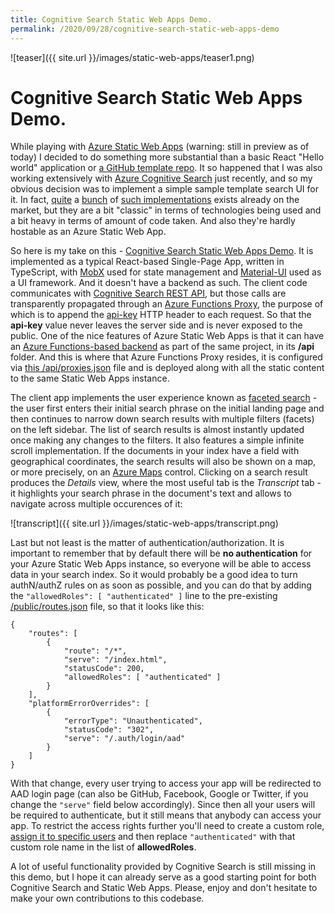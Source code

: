 ```yaml
---
title: Cognitive Search Static Web Apps Demo.
permalink: /2020/09/28/cognitive-search-static-web-apps-demo
---
```

![teaser]({{ site.url }}/images/static-web-apps/teaser1.png)
# Cognitive Search Static Web Apps Demo.

While playing with [Azure Static Web Apps](https://docs.microsoft.com/en-us/azure/static-web-apps/) (warning: still in preview as of today) I decided to do something more substantial than a basic React "Hello world" application or [a GitHub template repo](https://github.com/scale-tone/react-ts-basic). It so happened that I was also working extensively with [Azure Cognitive Search](https://azure.microsoft.com/en-us/services/search/) just recently, and so my obvious decision was to implement a simple sample template search UI for it. In fact, [quite](https://docs.microsoft.com/en-us/azure/search/search-create-app-portal) a [bunch](https://github.com/Azure-Samples/azure-search-knowledge-mining/tree/master/02%20-%20Web%20UI%20Template) of [such implementations](https://github.com/microsoft/AzureSearch_JFK_Files#the-jfk-files) exists already on the market, but they are a bit "classic" in terms of technologies being used and a bit heavy in terms of amount of code taken. And also they're hardly hostable as an Azure Static Web App.

So here is my take on this - [Cognitive Search Static Web Apps Demo](https://github.com/scale-tone/cognitive-search-static-web-apps-sample-ui#cognitive-search-static-web-apps-sample). It is implemented as a typical React-based Single-Page App, written in TypeScript, with [MobX](https://mobx.js.org/README.html) used for state management and [Material-UI](https://material-ui.com/) used as a UI framework. And it doesn't have a backend as such. The client code communicates with [Cognitive Search REST API](https://docs.microsoft.com/en-us/azure/search/search-query-overview), but those calls are transparently propagated through an [Azure Functions Proxy](https://docs.microsoft.com/en-us/azure/azure-functions/functions-proxies), the purpose of which is to append the [api-key](https://docs.microsoft.com/en-us/azure/search/search-security-api-keys#create-query-keys) HTTP header to each request. So that the **api-key** value never leaves the server side and is never exposed to the public. One of the nice features of Azure Static Web Apps is that it can have an [Azure Functions-based backend](https://docs.microsoft.com/en-us/azure/static-web-apps/add-api) as part of the same project, in its **/api** folder. And this is where that Azure Functions Proxy resides, it is configured via [this /api/proxies.json](https://github.com/scale-tone/cognitive-search-static-web-apps-sample-ui/blob/master/api/proxies.json) file and is deployed along with all the static content to the same Static Web Apps instance.

The client app implements the user experience known as [faceted search](https://en.wikipedia.org/wiki/Faceted_search) - the user first enters their initial search phrase on the initial landing page and then continues to narrow down search results with multiple filters (facets) on the left sidebar. The list of search results is almost instantly updated once making any changes to the filters. It also features a simple infinite scroll implementation. If the documents in your index have a field with geographical coordinates, the search results will also be shown on a map, or more precisely, on an [Azure Maps](https://azure.microsoft.com/en-us/services/azure-maps/) control. Clicking on a search result produces the *Details* view, where the most useful tab is the *Transcript* tab - it highlights your search phrase in the document's text and allows to navigate across multiple occurences of it:

![transcript]({{ site.url }}/images/static-web-apps/transcript.png)

Last but not least is the matter of authentication/authorization. It is important to remember that by default there will be **no authentication** for your Azure Static Web Apps instance, so everyone will be able to access data in your search index. So it would probably be a good idea to turn authN/authZ rules on as soon as possible, and you can do that by adding the `"allowedRoles": [ "authenticated" ]` line to the pre-existing [/public/routes.json](https://github.com/scale-tone/cognitive-search-static-web-apps-sample-ui/blob/master/public/routes.json) file, so that it looks like this:

```
{
    "routes": [
        {
            "route": "/*",
            "serve": "/index.html",
            "statusCode": 200,
            "allowedRoles": [ "authenticated" ]
        }
    ],
    "platformErrorOverrides": [
        {
            "errorType": "Unauthenticated",
            "statusCode": "302",
            "serve": "/.auth/login/aad"
        }
    ]
}
```

With that change, every user trying to access your app will be redirected to AAD login page (can also be GitHub, Facebook, Google or Twitter, if you change the `"serve"` field below accordingly). Since then all your users will be required to authenticate, but it still means that anybody can access your app. To restrict the access rights further you'll need to create a custom role, [assign it to specific users](https://docs.microsoft.com/en-us/azure/static-web-apps/authentication-authorization#role-management) and then replace `"authenticated"` with that custom role name in the list of **allowedRoles**.

A lot of useful functionality provided by Cognitive Search is still missing in this demo, but I hope it can already serve as a good starting point for both Cognitive Search and Static Web Apps. Please, enjoy and don't hesitate to make your own contributions to this codebase.